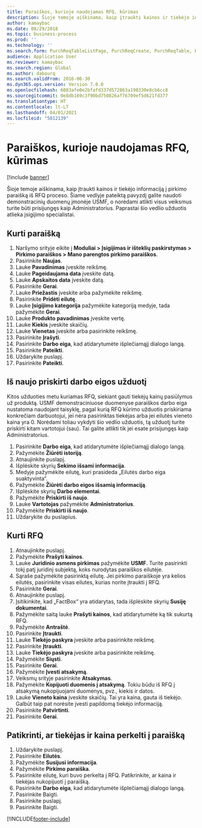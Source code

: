 ```yaml
---
title: Paraiškos, kurioje naudojamas RFQ, kūrimas
description: Šioje temoje aiškinama, kaip įtraukti kainos ir tiekėjo informaciją į pirkimo paraišką iš RFQ proceso.
author: kamaybac
ms.date: 08/29/2018
ms.topic: business-process
ms.prod: ''
ms.technology: ''
ms.search.form: PurchReqTableListPage, PurchReqCreate, PurchReqTable, PurchReqLineRelatedDocuments, EcoResCategorySingleLookup, PurchReqWorkflowDropDialog, WorkflowSubmitDialog, WorkflowStatus, WorkflowWorkItemActionDialog, WorkflowUserListLookup, PurchReqCopyRFQ, SysDataAreaSelectLookup, PurchRFQCaseTable, PurchRFQEditLines, PurchRFQReplyTable, UnitOfMeasureLookup
audience: Application User
ms.reviewer: kamaybac
ms.search.region: Global
ms.author: dabourq
ms.search.validFrom: 2016-06-30
ms.dyn365.ops.version: Version 7.0.0
ms.openlocfilehash: 6083afe0e2bfafd337d572863a198330e8cb6cc8
ms.sourcegitcommit: 0e8db169c3f90bd750826af76709ef5d621fd377
ms.translationtype: HT
ms.contentlocale: lt-LT
ms.lasthandoff: 04/01/2021
ms.locfileid: "5812139"
---
```

# <a name="create-a-requisition-that-uses-an-rfq"></a>Paraiškos, kurioje naudojamas RFQ, kūrimas

[!include [banner](../../includes/banner.md)]

Šioje temoje aiškinama, kaip įtraukti kainos ir tiekėjo informaciją į pirkimo paraišką iš RFQ proceso. Šiame vedlyje pateiktą pavyzdį galite naudoti demonstracinių duomenų įmonėje USMF, o norėdami atlikti visus veiksmus turite būti prisijungęs kaip Administratorius. Paprastai šio vedlio užduotis atlieka įsigijimo specialistai.


## <a name="create-a-requisition"></a>Kurti paraišką
1. Naršymo srityje eikite į **Moduliai > Įsigijimas ir išteklių paskirstymas > Pirkimo paraiškos > Mano parengtos pirkimo paraiškos**.
2. Pasirinkite **Naujas**.
3. Lauke **Pavadinimas** įveskite reikšmę.
4. Lauke **Pageidaujama data** įveskite datą.
5. Lauke **Apskaitos data** įveskite datą.
6. Pasirinkite **Gerai**.
7. Lauke **Priežastis** įveskite arba pažymėkite reikšmę.
8. Pasirinkite **Pridėti eilutę**.
9. Lauke **Įsigijimo kategorija** pažymėkite kategoriją medyje, tada pažymėkite **Gerai**.
10. Lauke **Produkto pavadinimas** įveskite vertę.
11. Lauke **Kiekis** įveskite skaičių.
12. Lauke **Vienetas** įveskite arba pasirinkite reikšmę.
13. Pasirinkite **Įrašyti**.
14. Pasirinkite **Darbo eiga**, kad atidarytumėte išplečiamąjį dialogo langą.
15. Pasirinkite **Pateikti**.
16. Uždarykite puslapį.
17. Pasirinkite **Pateikti**.

## <a name="reassign-a-workflow-task"></a>Iš naujo priskirti darbo eigos užduotį
Kitos užduoties metu kuriamas RFQ, siekiant gauti tiekėjų kainų pasiūlymus už produktą. USMF demonstraciniuose duomenyse paraiškos darbo eiga nustatoma naudojant taisyklę, pagal kurią RFQ kūrimo užduotis priskiriama konkrečiam darbuotojui, jei nėra pasirinktas tiekėjas arba jei eilutės vieneto kaina yra 0. Norėdami toliau vykdyti šio vedlio užduotis, tą užduotį turite priskirti kitam vartotojui (sau). Tai galite atlikti tik jei esate prisijungęs kaip Administratorius.  

1. Pasirinkite **Darbo eiga**, kad atidarytumėte išplečiamąjį dialogo langą.
2. Pažymėkite **Žiūrėti istoriją**.
3. Atnaujinkite puslapį.
4. Išplėskite skyrių **Sekimo išsami informacija**.
5. Medyje pažymėkite eilutę, kuri prasideda „Eilutės darbo eiga suaktyvinta“.
6. Pažymėkite **Žiūrėti darbo eigos išsamią informaciją**.
7. Išplėskite skyrių **Darbo elementai**.
8. Pažymėkite **Priskirti iš naujo**.
9. Lauke **Vartotojas** pažymėkite **Administratorius**.
10. Pažymėkite **Priskirti iš naujo**.
11. Uždarykite du puslapius.

## <a name="create-an-rfq"></a>Kurti RFQ

1. Atnaujinkite puslapį.
2. Pažymėkite **Prašyti kainos**.
3. Lauke **Juridinio asmens pirkimas** pažymėkite **USMF**. Turite pasirinkti tokį patį juridinį subjektą, koks nurodytas paraiškos eilutėje.  
4. Sąraše pažymėkite pasirinktą eilutę. Jei pirkimo paraiškoje yra kelios eilutės, pasirinkite visas eilutes, kurias norite įtraukti į RFQ.  
5. Pasirinkite **Gerai**.
6. Atnaujinkite puslapį.
7. Įsitikinkite, kad „FactBox“ yra atidarytas, tada išplėskite skyrių **Susiję dokumentai**.
8. Pažymėkite saitą lauke **Prašyti kainos**, kad atidarytumėte ką tik sukurtą RFQ.
9. Pažymėkite **Antraštė**.
10. Pasirinkite **Įtraukti**.
11. Lauke **Tiekėjo paskyra** įveskite arba pasirinkite reikšmę.
12. Pasirinkite **Įtraukti**.
13. Lauke **Tiekėjo paskyra** įveskite arba pasirinkite reikšmę.
14. Pažymėkite **Siųsti**.
15. Pasirinkite **Gerai**.
16. Pažymėkite **Įvesti atsakymą**.
17. Veiksmų srityje pasirinkite **Atsakymas**.
18. Pažymėkite **Kopijuoti duomenis į atsakymą**. Tokiu būdu iš RFQ į atsakymą nukopijuojami duomenys, pvz., kiekis ir datos.  
19. Lauke **Vieneto kaina** įveskite skaičių. Tai yra kaina, gauta iš tiekėjo. Galbūt taip pat norėsite įvesti papildomą tiekėjo informaciją.  
20. Pasirinkite **Patvirtinti**.
21. Pasirinkite **Gerai**.

## <a name="verify-that-vendor-and-price-have-been-transferred-to-the-requisition"></a>Patikrinti, ar tiekėjas ir kaina perkelti į paraišką
1. Uždarykite puslapį.
2. Pasirinkite **Eilutės**.
3. Pažymėkite **Susijusi informacija**.
4. Pažymėkite **Pirkimo paraiška**.
5. Pasirinkite eilutę, kuri buvo perkelta į RFQ. Patikrinkite, ar kaina ir tiekėjas nukopijuoti į paraišką.  
6. Pasirinkite **Darbo eiga**, kad atidarytumėte išplečiamąjį dialogo langą.
7. Pasirinkite Baigti.
8. Pasirinkite puslapį.
9. Pasirinkite Baigti.



[!INCLUDE[footer-include](../../../includes/footer-banner.md)]
